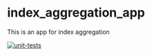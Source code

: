 # index_aggregation_app
This is an app for index aggregation

[![unit-tests](https://github.com/abacusbio/index_aggregation_app/actions/workflows/tests.yml/badge.svg?branch=testing&event=push)](https://github.com/abacusbio/index_aggregation_app/actions/workflows/tests.yml)
